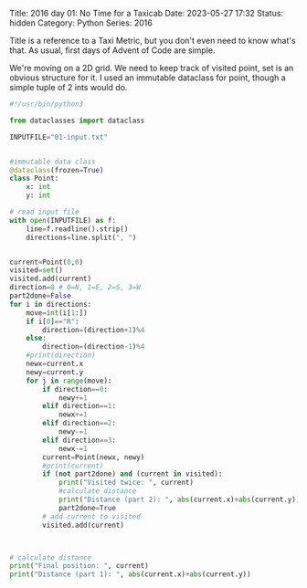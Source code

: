 Title: 2016 day 01: No Time for a Taxicab
Date: 2023-05-27 17:32
Status: hidden
Category: Python
Series: 2016

Title is a reference to a Taxi Metric, but you don't even need to know what's that.
As usual, first days of Advent of Code are simple.

We're moving on a 2D grid. We need to keep track of visited point, set is an obvious structure
for it. I used an immutable dataclass for point, though a simple tuple of 2 ints would do.

```python
#!/usr/bin/python3

from dataclasses import dataclass

INPUTFILE="01-input.txt"


#immutable data class
@dataclass(frozen=True)
class Point:
    x: int
    y: int

# read input file
with open(INPUTFILE) as f:
    line=f.readline().strip()
    directions=line.split(", ")


current=Point(0,0)
visited=set()
visited.add(current)
direction=0 # 0=N, 1=E, 2=S, 3=W
part2done=False
for i in directions:
    move=int(i[1:])
    if i[0]=="R":
        direction=(direction+1)%4
    else:
        direction=(direction-1)%4
    #print(direction)
    newx=current.x
    newy=current.y
    for j in range(move):
        if direction==0:
            newy+=1
        elif direction==1:
            newx+=1
        elif direction==2:
            newy-=1
        elif direction==3:
            newx-=1
        current=Point(newx, newy)
        #print(current)
        if (not part2done) and (current in visited):
            print("Visited twice: ", current)
            #calculate distance
            print("Distance (part 2): ", abs(current.x)+abs(current.y))
            part2done=True
        # add current to visited
        visited.add(current)



# calculate distance
print("Final position: ", current)
print("Distance (part 1): ", abs(current.x)+abs(current.y))
```